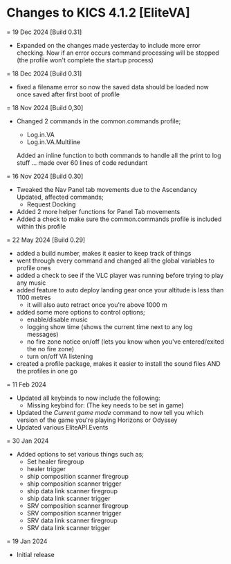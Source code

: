 # Changes to KICS 4.1.2 [EliteVA]

= 19 Dec 2024 [Build 0.31]
- Expanded on the changes made yesterday to include more error checking. Now if an error occurs command processing will be stopped (the profile won't complete the startup process)

= 18 Dec 2024 [Build 0.31]
- fixed a filename error so now the saved data should be loaded now once saved after first boot of profile

= 18 Nov 2024 [Build 0,30]
- Changed 2 commands in the common.commands profile;
	- Log.in.VA
	- Log.in.VA.Multiline
	
	Added an inline function to both commands to handle all the print to log stuff ... made over 60 lines of code redundant

= 16 Nov 2024 [Build 0.30]
- Tweaked the Nav Panel tab movements due to the Ascendancy Updated, affected commands;
	- Request Docking
- Added 2 more helper functions for Panel Tab movements
- Added a check to make sure the common.commands profile is included within this profile

= 22 May 2024 [Build 0.29]
- added a build number, makes it easier to keep track of things
- went through every command and changed all the global variables to profile ones
- added a check to see if the VLC player was running before trying to play any music
- added feature to auto deploy landing gear once your altitude is less than 1100 metres
	- it will also auto retract once you're above 1000 m
- added some more options to control options;
	- enable/disable music
	- logging show time (shows the current time next to any log messages)
	- no fire zone notice on/off (lets you know when you've entered/exited the no fire zone)
	- turn on/off VA listening
- created a profile package, makes it easier to install the sound files AND the profiles in one go

= 11 Feb 2024
- Updated all keybinds to now include the following:
	- Missing keybind for: (The key needs to be set in game)
- Updated the *Current game mode* command to now tell you which version of the game you're playing Horizons or Odyssey
- Updated various EliteAPI.Events

= 30 Jan 2024
- Added options to set various things such as;
	- Set healer firegroup
	- healer trigger
	- ship composition scanner firegroup
	- ship composition scanner trigger
	- ship data link scanner firegroup
	- ship data link scanner trigger
	- SRV composition scanner firegroup
	- SRV composition scanner trigger
	- SRV data link scanner firegroup
	- SRV data link scanner trigger

= 19 Jan 2024
- Initial release